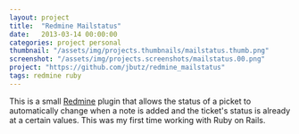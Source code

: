 ```yaml
---
layout: project
title:  "Redmine Mailstatus"
date:   2013-03-14 00:00:00
categories: project personal
thumbnail: "/assets/img/projects.thumbnails/mailstatus.thumb.png"
screenshot: "/assets/img/projects.screenshots/mailstatus.00.png"
project: "https://github.com/jbutz/redmine_mailstatus"
tags: redmine ruby
---
```

This is a small [Redmine](http://www.redmine.org) plugin that allows the status of a picket to automatically change when a note is added and the ticket's status is already at a certain values.
This was my first time working with Ruby on Rails.
